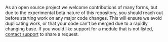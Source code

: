As an open source project we welcome contributions of many forms, but due to the
experimental beta nature of this repository, you should reach out before starting
work on any major code changes. This will ensure we avoid duplicating work, or that
your code can't be merged due to a rapidly changing base. If you would like support
for a module that is not listed, [contact support][1] to share a request.

[1]: https://docs.datadoghq.com/help
